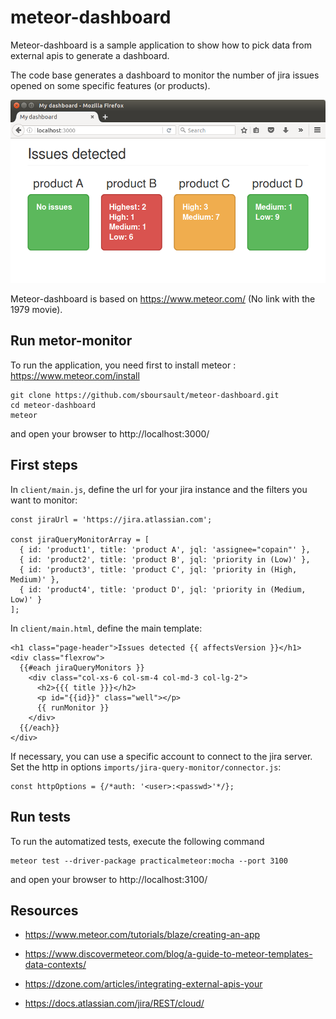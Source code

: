 # meteor-dashboard

Meteor-dashboard is a sample application to show how to pick data from external apis to generate a dashboard.

The code base generates a dashboard to monitor the number of jira issues opened on some specific features (or products).

![sample_dashboard](./sample_dashboard.png "sample_dashboard")

Meteor-dashboard is based on https://www.meteor.com/ (No link with the 1979 movie).

## Run metor-monitor

To run the application, you need first to install meteor : https://www.meteor.com/install

    git clone https://github.com/sboursault/meteor-dashboard.git
    cd meteor-dashboard
    meteor

and open your browser to http://localhost:3000/


## First steps

In `client/main.js`, define the url for your jira instance and the filters you want to monitor:

    const jiraUrl = 'https://jira.atlassian.com';
    
    const jiraQueryMonitorArray = [
      { id: 'product1', title: 'product A', jql: 'assignee="copain"' },
      { id: 'product2', title: 'product B', jql: 'priority in (Low)' },
      { id: 'product3', title: 'product C', jql: 'priority in (High, Medium)' },
      { id: 'product4', title: 'product D', jql: 'priority in (Medium, Low)' }
    ];

In `client/main.html`, define the main template:

    <h1 class="page-header">Issues detected {{ affectsVersion }}</h1>
    <div class="flexrow">
      {{#each jiraQueryMonitors }}
        <div class="col-xs-6 col-sm-4 col-md-3 col-lg-2">
          <h2>{{{ title }}}</h2>
          <p id="{{id}}" class="well"></p>
          {{ runMonitor }}
        </div>
      {{/each}}
    </div>

If necessary, you can use a specific account to connect to the jira server. Set the http in options `imports/jira-query-monitor/connector.js`:

    const httpOptions = {/*auth: '<user>:<passwd>'*/};

## Run tests

To run the automatized tests, execute the following command

    meteor test --driver-package practicalmeteor:mocha --port 3100
    
and open your browser to http://localhost:3100/

## Resources

- https://www.meteor.com/tutorials/blaze/creating-an-app

- https://www.discovermeteor.com/blog/a-guide-to-meteor-templates-data-contexts/

- https://dzone.com/articles/integrating-external-apis-your

- https://docs.atlassian.com/jira/REST/cloud/

